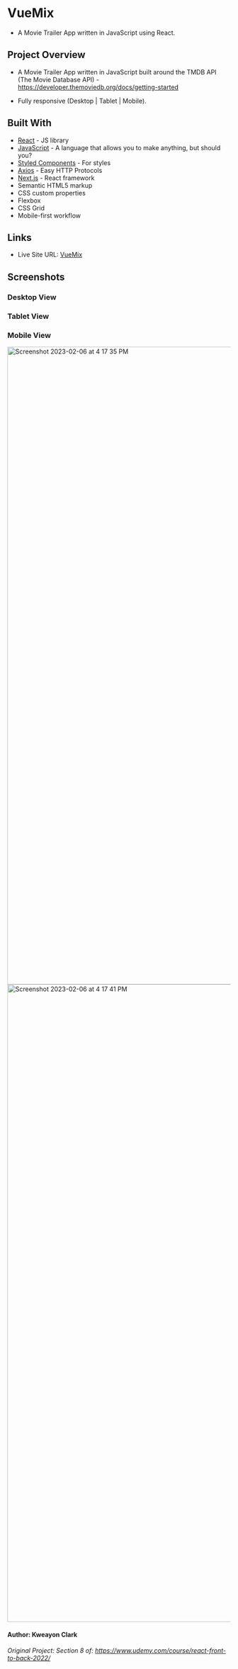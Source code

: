 # VueMix

- A Movie Trailer App written in JavaScript using React.

## Project Overview

- A Movie Trailer App written in JavaScript built around the TMDB API (The Movie Database API) - https://developer.themoviedb.org/docs/getting-started

- Fully responsive (Desktop | Tablet | Mobile).

## Built With

- [React](https://reactjs.org/) - JS library
- [JavaScript](https://www.javascript.com/learn/strings) - A language that allows you to make anything, but should you?
- [Styled Components](https://styled-components.com/) - For styles
- [Axios](https://axios-http.com/docs/intro) - Easy HTTP Protocols
- [Next.js](https://nextjs.org/) - React framework
- Semantic HTML5 markup
- CSS custom properties
- Flexbox
- CSS Grid
- Mobile-first workflow


## Links

- Live Site URL: [VueMix](https://kwe92.github.io/VueMix-React-App/)

## Screenshots

### Desktop View

### Tablet View

### Mobile View

<img width="1440" alt="Screenshot 2023-02-06 at 4 17 35 PM" src="https://user-images.githubusercontent.com/47009536/217102798-72d95eb5-95c9-4ffd-ada2-9187a19303a5.png">

<img width="1440" alt="Screenshot 2023-02-06 at 4 17 41 PM" src="https://user-images.githubusercontent.com/47009536/217102823-fb1038a0-ba87-41a4-bc72-37eacc0f790e.png">

#### Author: Kweayon Clark

###### Original Project: Section 8 of: https://www.udemy.com/course/react-front-to-back-2022/
